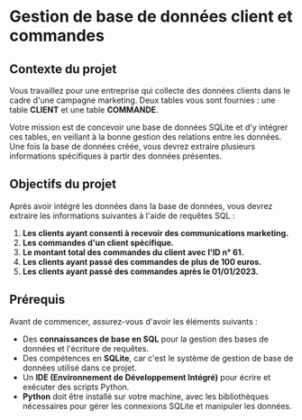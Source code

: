 # Gestion de base de données client et commandes

## Contexte du projet

Vous travaillez pour une entreprise qui collecte des données clients dans le cadre d'une campagne marketing. Deux tables vous sont fournies : une table **CLIENT** et une table **COMMANDE**.

Votre mission est de concevoir une base de données SQLite et d'y intégrer ces tables, en veillant à la bonne gestion des relations entre les données. Une fois la base de données créée, vous devrez extraire plusieurs informations spécifiques à partir des données présentes.

## Objectifs du projet

Après avoir intégré les données dans la base de données, vous devrez extraire les informations suivantes à l'aide de requêtes SQL :
1. **Les clients ayant consenti à recevoir des communications marketing.**
2. **Les commandes d'un client spécifique.**
3. **Le montant total des commandes du client avec l'ID n° 61.**
4. **Les clients ayant passé des commandes de plus de 100 euros.**
5. **Les clients ayant passé des commandes après le 01/01/2023.**

## Prérequis

Avant de commencer, assurez-vous d'avoir les éléments suivants :
- Des **connaissances de base en SQL** pour la gestion des bases de données et l'écriture de requêtes.
- Des compétences en **SQLite**, car c'est le système de gestion de base de données utilisé dans ce projet.
- Un **IDE (Environnement de Développement Intégré)** pour écrire et exécuter des scripts Python.
- **Python** doit être installé sur votre machine, avec les bibliothèques nécessaires pour gérer les connexions SQLite et manipuler les données.


